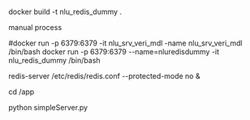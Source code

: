 
docker build -t nlu_redis_dummy . 



manual process

#docker run -p 6379:6379 -it nlu_srv_veri_mdl -name nlu_srv_veri_mdl  /bin/bash
docker run -p 6379:6379 --name=nluredisdummy -it nlu_redis_dummy   /bin/bash

redis-server /etc/redis/redis.conf --protected-mode no &

cd /app

python simpleServer.py 